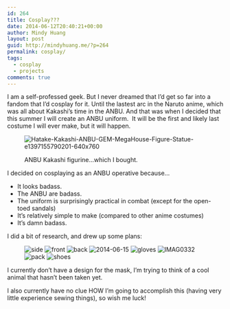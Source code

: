 ```yaml
---
id: 264
title: Cosplay???
date: 2014-06-12T20:40:21+00:00
author: Mindy Huang
layout: post
guid: http://mindyhuang.me/?p=264
permalink: cosplay/
tags:
  - cosplay
  - projects
comments: true
---
```

I am a self-professed geek. But I never dreamed that I&#8217;d get so far into a fandom that I&#8217;d cosplay for it. Until the lastest arc in the Naruto anime, which was all about Kakashi&#8217;s time in the ANBU. And that was when I decided that this summer I will create an ANBU uniform.  It will be the first and likely last costume I will ever make, but it will happen.

<figure id="attachment_274" class="">

<img src="http://s416.photobucket.com/albums/pp249/KCHuang/Blog/Hatake-Kakashi-ANBU-GEM-MegaHouse-Figure-Statue-e1397155790201-640x760.jpg" alt="Hatake-Kakashi-ANBU-GEM-MegaHouse-Figure-Statue-e1397155790201-640x760" /><figcaption class="">ANBU Kakashi figurine&#8230;which I bought.</figcaption>
</figure> 


I decided on cosplaying as an ANBU operative because&#8230;

  * It looks badass.
  * The ANBU are badass.
  * The uniform is surprisingly practical in combat (except for the open-toed sandals)
  * It&#8217;s relatively simple to make (compared to other anime costumes)
  * It&#8217;s damn badass.

I did a bit of research, and drew up some plans:
<figure class='half'> 
<img src="http://s416.photobucket.com/albums/pp249/KCHuang/Blog/side.jpg" alt="side" />
<img src="http://s416.photobucket.com/albums/pp249/KCHuang/Blog/front.jpg" alt="front" />
<img src="http://s416.photobucket.com/albums/pp249/KCHuang/Blog/back.jpg" alt="back" />
<img src="http://s416.photobucket.com/albums/pp249/KCHuang/Blog/2014-06-15.jpg"  alt="2014-06-15" />
<img src="http://s416.photobucket.com/albums/pp249/KCHuang/Blog/gloves.jpg"  alt="gloves" />
<img src="http://s416.photobucket.com/albums/pp249/KCHuang/Blog/IMAG03321.jpg"  alt="IMAG0332" />
<img src="http://s416.photobucket.com/albums/pp249/KCHuang/Blog/pack.jpg"  alt="pack" />
<img src="http://s416.photobucket.com/albums/pp249/KCHuang/Blog/shoes.jpg"  alt="shoes" />
</figure>


I currently don&#8217;t have a design for the mask, I&#8217;m trying to think of a cool animal that hasn&#8217;t been taken yet.

I also currently have no clue HOW I&#8217;m going to accomplish this (having very little experience sewing things), so wish me luck!
